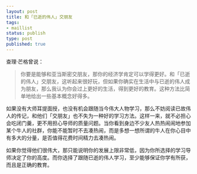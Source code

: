 ```yaml
--- 
layout: post
title: 和「已逝的伟人」交朋友
tags: 
- maillist
status: publish
type: post
published: true
---
```


查理·芒格曾说：
>你要是能够和亚当斯密交朋友，那你的经济学肯定可以学得更好。和「已逝的伟人」交朋友，这听起来很好玩，但如果你确实在生活中与已逝的伟人成为朋友，那么我认为你会过上更好的生活，得到更好的教育。这种方法比简单地给出一些基本概念好得多。

如果没有大师耳提面授，也没有机会跟随当今伟大人物学习，那么不妨阅读已故伟人的传记，和他们「交朋友」也不失为一种好的学习方法。这样一来，就不必担心会吃闭门羹，更不用担心导师的质量问题。当你看到身边不少友人热热闹闹地参加某个牛人的社群，你能不能暂时不去凑热闹，而是多想一想所谓的牛人在你心目中有多大的分量，是否值得花费时间精力去凑热闹。

如果你觉得他们很伟大，那只能说明你的发展上限非常低，因为你所选择的学习导师决定了你的高度。而你选择了跟随已逝的伟人学习，至少能够保证你学有所获，而且是正确的教育。
